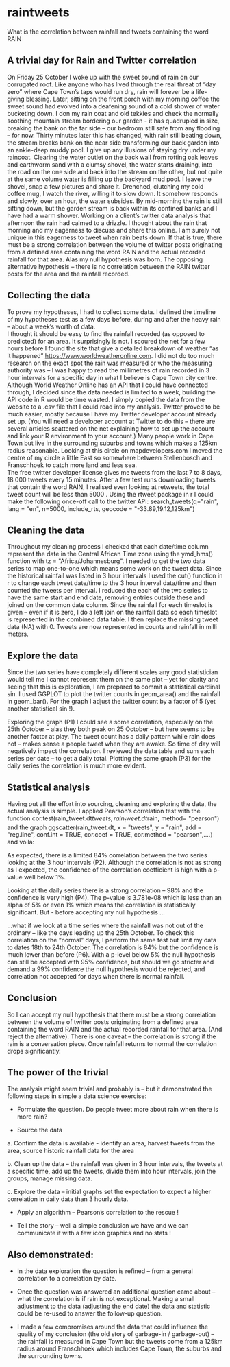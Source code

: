 # raintweets
What is the correlation between rainfall and tweets containing the word RAIN

## A trivial day for Rain and Twitter correlation
On Friday 25 October I woke up with the sweet sound of rain on our corrugated roof. Like anyone who has lived through the real threat of “day zero” where Cape Town’s taps would run dry, rain will forever be a life-giving blessing. Later, sitting on the front porch with my morning coffee the sweet sound had evolved into a deafening sound of a cold shower of water bucketing down.  I don my rain coat and old tekkies and check the normally soothing mountain stream bordering our garden - it has quadrupled in size, breaking the bank on the far side – our bedroom still safe from any flooding – for now.  Thirty minutes later this has changed, with rain still beating down, the stream breaks bank on the near side transforming our back garden into an ankle-deep muddy pool.  I give up any illusions of staying dry under my raincoat.  Clearing the water outlet on the back wall from rotting oak leaves and earthworm sand with a clumsy shovel, the water starts draining, into the road on the one side and back into the stream on the other, but not quite at the same volume water is filling up the backyard mud pool.  I leave the shovel, snap a few pictures and share it.  Drenched, clutching my cold coffee mug, I watch the river, willing it to slow down.  It somehow responds and slowly, over an hour, the water subsides.  By mid-morning the rain is still sifting down, but the garden stream is back within its confined banks and I have had a warm shower. 
Working on a client’s twitter data analysis that afternoon the rain had calmed to a drizzle.  I thought about the rain that morning and my eagerness to discuss and share this online.  I am surely not unique in this eagerness to tweet when rain beats down.  If that is true, there must be a strong correlation between the volume of twitter posts originating from a defined area containing the word RAIN and the actual recorded rainfall for that area.  Alas my null hypothesis was born.  The opposing alternative hypothesis – there is no correlation between the RAIN twitter posts for the area and the rainfall recorded.

## Collecting the data
To prove my hypotheses, I had to collect some data.
I defined the timeline of my hypotheses test as a few days before, during and after the heavy rain – about a week’s worth of data.  
I thought it should be easy to find the rainfall recorded (as opposed to predicted) for an area. It surprisingly is not.  I scoured the net for a few hours before I found the site that give a detailed breakdown of weather “as it happened” https://www.worldweatheronline.com.  I did not do too much research on the exact spot the rain was measured or who the measuring authority was – I was happy to read the millimetres of rain recorded in 3 hour intervals for a specific day in what I believe is Cape Town city centre.  Although World Weather Online has an API that I could have connected through, I decided since the data needed is limited to a week, building the API code in R would be time wasted.  I simply copied the data from the website to a .csv file that I could read into my analysis. 
Twitter proved to be much easier, mostly because I have my Twitter developer account already set up. (You will need a developer account at Twitter to do this – there are several articles scattered on the net explaining how to set up the account and link your R environment to your account.) Many people work in Cape Town but live in the surrounding suburbs and towns which makes a 125km radius reasonable.  Looking at this circle on mapdevelopers.com I moved the centre of my circle a little East so somewhere between Stellenbosch and Franschhoek to catch more land and less sea.  
The free twitter developer license gives me tweets from the last 7 to 8 days, 18 000 tweets every 15 minutes. After a few test runs downloading tweets that contain the word RAIN, I realised even looking at retweets, the total tweet count will be less than 5000 .  Using the rtweet package in r I could make the following once-off call to the twitter API:
search_tweets(q="rain", lang = "en", n=5000, include_rts, geocode = "-33.89,19.12,125km")

## Cleaning the data
Throughout my cleaning process I checked that each date/time column represent the date in the Central African Time zone using the ymd_hms() function with tz = "Africa/Johannesburg".
I needed to get the two data series to map one-to-one which means some work on the tweet data.  Since the historical rainfall was listed in 3 hour intervals I used the cut() function in r to change each tweet date/time to the 3 hour interval data/time and then counted the tweets per interval.
I reduced the each of the two series to have the same start and end date, removing entries outside these and joined on the common date column. Since the rainfall for each timeslot is given – even if it is zero, I do a left join on the rainfall data so each timeslot is represented in the combined data table.  I then replace the missing tweet data (NA) with 0.  Tweets are now represented in counts and rainfall in milli meters.

## Explore the data
Since the two series have completely different scales any good statistician would tell me I cannot represent them on the same plot – yet for clarity and seeing that this is exploration, I am prepared to commit a statistical cardinal sin.  I used GGPLOT to plot the twitter counts in geom_area() and the rainfall in geom_bar().  For the graph I adjust the twitter count by a factor of 5 (yet another statistical sin !).  
 
Exploring the graph (P1) I could see a some correlation, especially on the 25th  October – alas they both peak on 25 October – but here seems to be another factor at play.  The tweet count has a daily pattern while rain does not – makes sense a people tweet when they are awake.  So time of day will negatively impact the correlation.
I reviewed the data table and sum each series per date – to get a daily total.  Plotting the same graph (P3) for the daily series the correlation is much more evident.
 
## Statistical analysis
Having put all the effort into sourcing, cleaning and exploring the data, the actual analysis is simple.
I applied Pearson’s correlation test with the function 
cor.test(rain_tweet.dt$tweets, rain_tweet.dt$rain, method= "pearson")
and the graph 
ggscatter(rain_tweet.dt, x = "tweets", y = "rain", add = "reg.line", conf.int = TRUE, cor.coef = TRUE, cor.method = "pearson",….)
 and voila:

As expected, there is a limited 84% correlation between the two series looking at the 3 hour intervals (P2).  Although the correlation is not as strong as I expected, the confidence of the correlation coefficient is high with a p-value well below 1%.
 
Looking at the daily series there is a strong correlation – 98% and the confidence is very high (P4).  The p-value is 3.781e-08 which is less than an alpha of 5% or even 1% which means the correlation is statistically significant.
But - before accepting my null hypothesis …
 
…what if we look at a time series where the rainfall was not out of the ordinary – like the days leading up the 25th October.  To check this correlation on the “normal” days, I perform the same test but limit my data to dates 18th to 24th October.
The correlation is 84% but the confidence is much lower than before (P6).  With a p-level below 5% the null hypothesis can still be accepted with 95% confidence, but should we go stricter and demand a 99% confidence the null hypothesis would be rejected, and correlation not accepted for days when there is normal rainfall.
 
## Conclusion
So I can accept my null hypothesis that there must be a strong correlation between the volume of twitter posts originating from a defined area containing the word RAIN and the actual recorded rainfall for that area.  (And reject the alternative).  There is one caveat – the correlation is strong if the rain is a conversation piece.  Once rainfall returns to normal the correlation drops significantly.

## The power of the trivial
The analysis might seem trivial and probably is – but it demonstrated the following steps in simple a data science exercise:
*	Formulate the question.  Do people tweet more about rain when there is more rain?

*	Source the data 

a.	Confirm the data is available - identify an area, harvest tweets from the area, source historic rainfall data for the area

b.	Clean up the data – the rainfall was given in 3 hour intervals, the tweets  at a specific time, add up the tweets, divide them into 
 hour intervals, join the groups, manage missing data.

c.	Explore the data – initial graphs set the expectation to expect a higher correlation in daily data than 3 hourly data.

*	Apply an algorithm – Pearson’s correlation to the rescue !

*	Tell the story – well a simple conclusion we have and we can communicate it with a few icon graphics and no stats !

## Also demonstrated:

*	In the data exploration the question is refined – from a general correlation to a correlation by date.

*	Once the question was answered an additional question came about – what the correlation is if rain is not exceptional.  Making a small adjustment to the data (adjusting the end date) the data and statistic could be re-used to answer the follow-up question.

*	I made a few compromises around the data that could influence the quality of my conclusion (the old story of garbage-in / garbage-out) – the rainfall is measured in Cape Town but the tweets come from a 125km radius around Franschhoek which includes Cape Town, the suburbs and the surrounding towns. 

